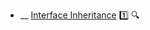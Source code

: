 * __ [Interface Inheritance](./uml/interfaceInheritance) :one: <trigger for="pop:interfaceInheritance-preview">:mag:</trigger>


<popover id="pop:interfaceInheritance-preview" title=":mag: Interface Inheritance" placement="right">
  <div slot="content">
    <include src=".\preview.md" />
  </div>
</popover>
